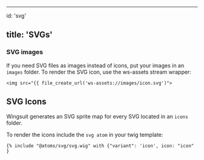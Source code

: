 * * *

id: 'svg'

## title: 'SVGs'

### SVG images

If you need SVG files as images instead of icons, put your images in an `images` folder.
To render the SVG icon, use the ws-assets stream wrapper:

```twig
<img src="{{ file_create_url('ws-assets://images/icon.svg')">
```

## SVG Icons

Wingsuit generates an SVG sprite map for every SVG located in an `icons` folder. 

To render the icons include the `svg atom` in your twig template: 

```twig
{% include "@atoms/svg/svg.wig" with {"variant": 'icon', icon: "icon" }
```
